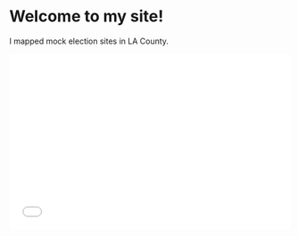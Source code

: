 # Welcome to my site!

I mapped mock election sites in LA County.

<iframe width="100%" height="315" src="qgis2web/index.html" frameborder="0" allowfullscreen=""></iframe>
